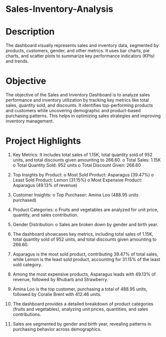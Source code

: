 # Sales-Inventory-Analysis

# Description
The dashboard visually represents sales and inventory data, segmented by products, customers, gender, and other metrics. It uses bar charts, pie charts, and scatter plots to summarize key performance indicators (KPIs) and trends.

# Objective
The objective of the Sales and Inventory Dashboard is to analyze sales performance and inventory utilization by tracking key metrics like total sales, quantity sold, and discounts. It identifies top-performing products and customers while uncovering demographic and product-based purchasing patterns. This helps in optimizing sales strategies and improving inventory management.

# Project Highlights
1.	Key Metrics:
It includes total sales of 1.15K, total quantity sold of 952 units, and total discounts given amounting to 266.60.
o	Total Sales: 1.15K
o	Total Quantity Sold: 952 units
o	Total Discount Given: 266.60
3.	Top Insights by Product:
o	Most Sold Product: Asparagus (39.47%)
o	Least Sold Product: Lemon (31.15%)
o	Most Expensive Product: Asparagus (49.13% of revenue)
4.	Customer Insights:
o	Top Purchaser: Amina Loo (488.95 units purchased)
5.	Product Categories:
o	Fruits and vegetables are analyzed for unit price, quantity, and sales contribution.
6.	Gender Distribution:
o	Sales are broken down by gender and birth year.

1.	The dashboard showcases key metrics, including total sales of 1.15K, total quantity sold of 952 units, and total discounts given amounting to 266.60.
2.	Asparagus is the most sold product, contributing 39.47% of total sales, while Lemon is the least sold product, accounting for 31.15% of the least sold category.
3.	Among the most expensive products, Asparagus leads with 49.13% of revenue, followed by Rhubarb and Strawberry.
4.	Amina Loo is the top customer, purchasing a total of 488.95 units, followed by Coralie Brent with 412.46 units.
5.	The dashboard provides a detailed breakdown of product categories (fruits and vegetables), analyzing unit prices, quantities, and sales contributions.
6.	Sales are segmented by gender and birth year, revealing patterns in purchasing behavior across demographics.




